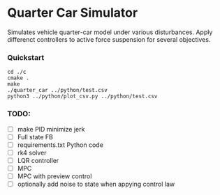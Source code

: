 # Quarter Car Simulator

Simulates vehicle quarter-car model under various disturbances.
Apply differenct controllers to active force suspension for several objectives.

### Quickstart 

```
cd ./c
cmake .
make
./quarter_car ../python/test.csv
python3 ../python/plot_csv.py ../python/test.csv
```

### TODO:

- [ ] make PID minimize jerk
- [ ] Full state FB
- [ ] requirements.txt Python code
- [ ] rk4 solver
- [ ] LQR controller
- [ ] MPC
- [ ] MPC with preview control
- [ ] optionally add noise to state when appying control law
